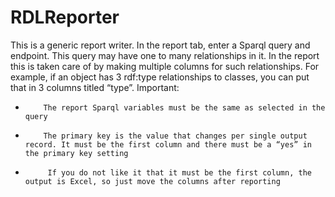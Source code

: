 # RDLReporter

This is a generic report writer. In the report tab, enter a Sparql query and endpoint. This query may have one to many relationships in it. In the report this is taken care of by making multiple columns for such relationships. For example, if an object has 3 rdf:type relationships to classes, you can put that in 3 columns titled “type”.
Important:
-         The report Sparql variables must be the same as selected in the query
-         The primary key is the value that changes per single output record. It must be the first column and there must be a “yes” in the primary key setting
-          If you do not like it that it must be the first column, the output is Excel, so just move the columns after reporting
